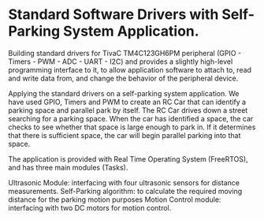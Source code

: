 # Standard Software Drivers with Self-Parking System Application.
Building standard drivers for TivaC TM4C123GH6PM peripheral (GPIO - Timers - PWM - ADC - UART - I2C) and provides a slightly high-level programming interface to it, to allow application software to attach to, read and write data from, and change the behavior of the peripheral device.

Applying the standard drivers on a self-parking system application.
We have used GPIO, Timers and PWM to create an RC Car that can identify a parking space and parallel park by itself. The RC Car drives down a street searching for a parking space. When the car has identified a space, the car checks to see whether that space is large enough to park in. If it determines that there is sufficient space, the car will begin parallel parking into that space. 

The application is provided with Real Time Operating System (FreeRTOS), and has three main modules (Tasks).

Ultrasonic Module: interfacing with four ultrasonic sensors for distance measurements.
Self-Parking algorithm: to calculate the required moving distance for the parking motion purposes
Motion Control module: interfacing with two DC motors for motion control.
